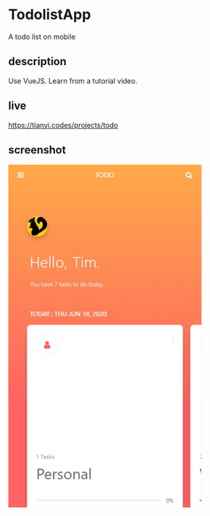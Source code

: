 # TodolistApp
A todo list on mobile

## description
Use VueJS. Learn from a tutorial video.

## live
https://tianyi.codes/projects/todo

## screenshot
![screenshot](screenshot.jpg)
